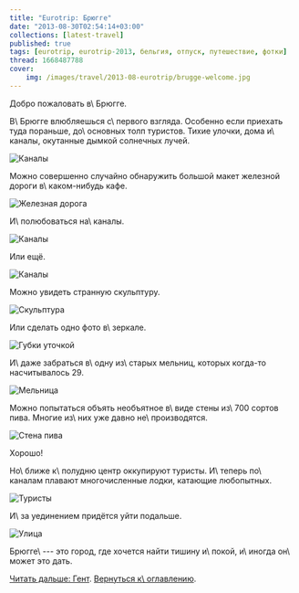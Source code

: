 ```yaml
---
title: "Eurotrip: Брюгге"
date: "2013-08-30T02:54:14+03:00"
collections: [latest-travel]
published: true
tags: [eurotrip, eurotrip-2013, бельгия, отпуск, путешествие, фотки]
thread: 1668487788
cover:
    img: /images/travel/2013-08-eurotrip/brugge-welcome.jpg
---
```


Добро пожаловать в\ Брюгге.

В\ Брюгге влюбляешься с\ первого взгляда. Особенно если приехать туда пораньше, до\ основных толп туристов. Тихие
улочки, дома и\ каналы, окутанные дымкой солнечных лучей.

![Каналы](/images/travel/2013-08-eurotrip/brugge-channels-1.jpg "Каналы")

Можно совершенно случайно обнаружить большой макет железной дороги в\ каком-нибудь кафе.

![Железная дорога](/images/travel/2013-08-eurotrip/brugge-railroad-model.jpg "Железная дорога")

И\ полюбоваться на\ каналы.

![Каналы](/images/travel/2013-08-eurotrip/brugge-channels-2.jpg "Каналы")

Или ещё.

![Каналы](/images/travel/2013-08-eurotrip/brugge-channels-3.jpg "Каналы")

Можно увидеть странную скульптуру. 

![Скульптура](/images/travel/2013-08-eurotrip/brugge-statue.jpg "Скульптура")

Или сделать одно фото в\ зеркале.

![Губки уточкой](/images/travel/2013-08-eurotrip/brugge-mirror.jpg "Губки уточкой")

И\ даже забраться в\ одну из\ старых мельниц, которых когда-то насчитывалось 29.

![Мельница](/images/travel/2013-08-eurotrip/brugge-mill.jpg "Мельница")

Можно попытаться объять необъятное в\ виде стены из\ 700 сортов пива. Многие из\ них уже давно не\ производятся.

![Стена пива](/images/travel/2013-08-eurotrip/brugge-beer-wall.jpg "Стена пива")

Хорошо! 

Но\ ближе к\ полудню центр оккупируют туристы. И\ теперь по\ каналам плавают многочисленные лодки, катающие любопытных.

![Туристы](/images/travel/2013-08-eurotrip/brugge-tourists.jpg "Туристы")

И\ за уединением придётся уйти подальше.

![Улица](/images/travel/2013-08-eurotrip/brugge-street.jpg "Улица")

Брюгге\ --- это город, где хочется найти тишину и\ покой, и\ иногда он\ может это дать.

[Читать дальше: Гент](/post/eurotrip-ghent/). [Вернуться к\ оглавлению](/post/eurotrip-2013/).
